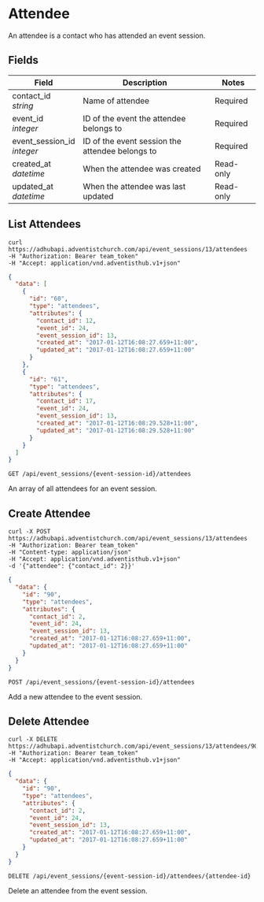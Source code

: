 # Attendee

An attendee is a contact who has attended an event session.

## Fields

Field | Description | Notes
----- | ----------- | -----
contact_id<br> *string* | Name of attendee | Required
event_id<br> *integer* | ID of the event the attendee belongs to | Required
event_session_id<br> *integer* | ID of the event session the attendee belongs to | Required
created_at<br> *datetime* | When the attendee was created | Read-only
updated_at<br> *datetime* | When the attendee was last updated | Read-only

## List Attendees
```shell
curl https://adhubapi.adventistchurch.com/api/event_sessions/13/attendees
-H "Authorization: Bearer team_token"
-H "Accept: application/vnd.adventisthub.v1+json"
```
```json
{
  "data": [
    {
      "id": "60",
      "type": "attendees",
      "attributes": {
        "contact_id": 12,
        "event_id": 24,
        "event_session_id": 13,
        "created_at": "2017-01-12T16:08:27.659+11:00",
        "updated_at": "2017-01-12T16:08:27.659+11:00"
      }
    },
    {
      "id": "61",
      "type": "attendees",
      "attributes": {
        "contact_id": 17,
        "event_id": 24,
        "event_session_id": 13,
        "created_at": "2017-01-12T16:08:29.528+11:00",
        "updated_at": "2017-01-12T16:08:29.528+11:00"
      }
    }
  ]
}
```

`GET /api/event_sessions/{event-session-id}/attendees`

An array of all attendees for an event session.

## Create Attendee
```shell
curl -X POST https://adhubapi.adventistchurch.com/api/event_sessions/13/attendees
-H "Authorization: Bearer team_token"
-H "Content-type: application/json"
-H "Accept: application/vnd.adventisthub.v1+json"
-d '{"attendee": {"contact_id": 2}}'
```
```json
{
  "data": {
    "id": "90",
    "type": "attendees",
    "attributes": {
      "contact_id": 2,
      "event_id": 24,
      "event_session_id": 13,
      "created_at": "2017-01-12T16:08:27.659+11:00",
      "updated_at": "2017-01-12T16:08:27.659+11:00"
    }
  }
}
```

`POST /api/event_sessions/{event-session-id}/attendees`

Add a new attendee to the event session.

## Delete Attendee
```shell
curl -X DELETE https://adhubapi.adventistchurch.com/api/event_sessions/13/attendees/90
-H "Authorization: Bearer team_token"
-H "Accept: application/vnd.adventisthub.v1+json"
```
```json
{
  "data": {
    "id": "90",
    "type": "attendees",
    "attributes": {
      "contact_id": 2,
      "event_id": 24,
      "event_session_id": 13,
      "created_at": "2017-01-12T16:08:27.659+11:00",
      "updated_at": "2017-01-12T16:08:27.659+11:00"
    }
  }
}
```

`DELETE /api/event_sessions/{event-session-id}/attendees/{attendee-id}`

Delete an attendee from the event session.